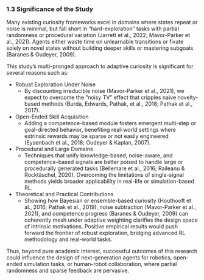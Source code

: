### 1.3 Significance of the Study

Many existing curiosity frameworks excel in domains where states repeat or noise is minimal, but fall short in “hard-exploration” tasks with partial randomness or procedural variation (Jarrett et al., 2022; Mavor-Parker et al., 2021). Agents either waste time on unlearnable transitions or fixate solely on novel states without building deeper skills or mastering subgoals (Baranes & Oudeyer, 2009).

This study’s multi-pronged approach to adaptive curiosity is significant for several reasons such as:
- Robust Exploration Under Noise
  - By discounting irreducible noise (Mavor-Parker et al., 2021), we expect to overcome the “noisy TV” effect that cripples naive novelty-based methods (Burda, Edwards, Pathak, et al., 2018; Pathak et al., 2017).
- Open-Ended Skill Acquisition
  - Adding a competence-based module fosters emergent multi-step or goal-directed behavior, benefiting real-world settings where extrinsic rewards may be sparse or not easily engineered (Eysenbach et al., 2018; Oudeyer & Kaplan, 2007).
- Procedural and Large Domains
  - Techniques that unify knowledge-based, noise-aware, and competence-based signals are better poised to handle large or procedurally generated tasks (Bellemare et al., 2016; Raileanu & Rocktäschel, 2020). Overcoming the limitations of single-signal methods yields broader applicability in real-life or simulation-based RL.
- Theoretical and Practical Contributions
  - Showing how Bayesian or ensemble-based curiosity (Houthooft et al., 2016; Pathak et al., 2019), noise subtraction (Mavor-Parker et al., 2021), and competence progress (Baranes & Oudeyer, 2009) can coherently mesh under adaptive weighting clarifies the design space of intrinsic motivations. Positive empirical results would push forward the frontier of robust exploration, bridging advanced RL methodology and real-world tasks.

Thus, beyond pure academic interest, successful outcomes of this research could influence the design of next-generation agents for robotics, open-ended simulation tasks, or human-robot collaboration, where partial randomness and sparse feedback are pervasive.
